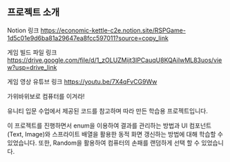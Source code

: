 ## 프로젝트 소개

Notion 링크
https://economic-kettle-c2e.notion.site/RSPGame-1d5c01e9d6ba81a29647ea8fcc597011?source=copy_link

게임 빌드 파일 링크
https://drive.google.com/file/d/1_zOLUZMijt3lPCauqU8KQAiIwML83uos/view?usp=drive_link

게임 영상 유튜브 링크
https://youtu.be/7X4qFvCG9Ww

가위바위보로 컴퓨터를 이겨라!

유니티 입문 수업에서 제공된 코드를 참고하며 따라 만든 학습용 프로젝트입니다.

이 프로젝트를 진행하면서 enum을 이용하여 결과를 관리하는 방법과
UI 컴포넌트(Text, Image)와 스프라이트 배열을 활용한 동적 화면 갱신하는 방법에 대해 학습할 수 있었습니다.
또한, Random을 활용하여 컴퓨터의 손패를 랜덤하게 선택 할 수 있었습니다.
